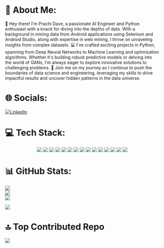 # 💫 About Me:
👋 Hey there! I'm Prachi Dave, a passionate AI Engineer and Python enthusiast with a knack for diving into the depths of data. With a background in mining data from Android applications using Selenium and Android Studio, along with expertise in web mining, I thrive on unraveling insights from complex datasets.  💻 I've crafted exciting projects in Python, spanning from Deep Neural Networks to Machine Learning and optimization algorithms. Whether it's building robust predictive models or delving into the world of GANs, I'm always eager to explore innovative solutions to challenging problems.  🚀 Join me on my journey as I continue to push the boundaries of data science and engineering, leveraging my skills to drive impactful results and uncover hidden patterns in the data universe.


# 🌐 Socials:
[![LinkedIn](https://img.shields.io/badge/LinkedIn-%230077B5.svg?logo=linkedin&logoColor=white)](https://www.linkedin.com/in/prachidave13)

# 💻 Tech Stack:
<p align="center">
  <img src="https://img.shields.io/badge/python-3670A0?style=for-the-badge&logo=python&logoColor=ffdd54"/>
  <img src="https://img.shields.io/badge/opencv-%23white.svg?style=for-the-badge&logo=opencv&logoColor=white"/>
  <img src="https://img.shields.io/badge/react-%2320232a.svg?style=for-the-badge&logo=react&logoColor=%2361DAFB"/>
  <img src="https://img.shields.io/badge/apache-%23D42029.svg?style=for-the-badge&logo=apache&logoColor=white"/>
  <img src="https://img.shields.io/badge/mysql-%2300000f.svg?style=for-the-badge&logo=mysql&logoColor=white"/>
  <img src="https://img.shields.io/badge/Keras-%23D00000.svg?style=for-the-badge&logo=Keras&logoColor=white"/>
  <img src="https://img.shields.io/badge/Matplotlib-%23ffffff.svg?style=for-the-badge&logo=Matplotlib&logoColor=black"/>
  <img src="https://img.shields.io/badge/numpy-%23013243.svg?style=for-the-badge&logo=numpy&logoColor=white"/>
  <img src="https://img.shields.io/badge/pandas-%23150458.svg?style=for-the-badge&logo=pandas&logoColor=white"/>
  <img src="https://img.shields.io/badge/PyTorch-%23EE4C2C.svg?style=for-the-badge&logo=PyTorch&logoColor=white"/>
  <img src="https://img.shields.io/badge/scikit--learn-%23F7931E.svg?style=for-the-badge&logo=scikit-learn&logoColor=white"/>
  <img src="https://img.shields.io/badge/TensorFlow-%23FF6F00.svg?style=for-the-badge&logo=TensorFlow&logoColor=white"/>
  <img src="https://img.shields.io/badge/SciPy-%230C55A5.svg?style=for-the-badge&logo=scipy&logoColor=%white"/>
  <img src="https://img.shields.io/badge/selenium-%2343B02A.svg?style=for-the-badge&logo=selenium&logoColor=white"/>
  <img src="https://img.shields.io/badge/BeautifulSoup-%23150458.svg?style=for-the-badge&logo=python&logoColor=white"/>
</p>

# 📊 GitHub Stats:
![](https://github-readme-stats.vercel.app/api?username=prachidave13&theme=radical&hide_border=false&include_all_commits=true&count_private=true)<br/>
![](https://github-readme-streak-stats.herokuapp.com/?user=prachidave13&theme=radical&hide_border=false)<br/>
![](https://github-readme-stats.vercel.app/api/top-langs/?username=prachidave13&theme=radical&hide_border=false&include_all_commits=true&count_private=true&layout=compact)

![](https://quotes-github-readme.vercel.app/api?type=horizontal&theme=radical)

# 🔝 Top Contributed Repo
![](https://github-contributor-stats.vercel.app/api?username=prachidave13&limit=5&theme=dracula&combine_all_yearly_contributions=true)

<!-- Proudly created with GPRM ( https://gprm.itsvg.in ) -->
